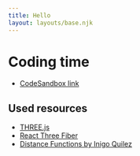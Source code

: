 ```yaml
---
title: Hello
layout: layouts/base.njk
---
```


# Coding time

- [CodeSandbox link](https://codesandbox.io/s/r3f-shader-artwork-7euq0)

## Used resources

- [THREE.js](https://threejs.org)
- [React Three Fiber](https://github.com/pmndrs/react-three-fiber)
- [Distance Functions by Inigo Quilez](https://www.iquilezles.org/www/articles/distfunctions2d/distfunctions2d.htm)
